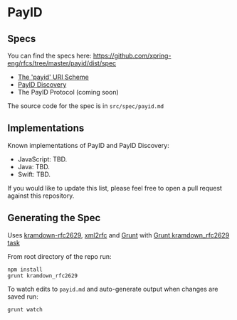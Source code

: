 # PayID

## Specs

You can find the specs here: https://github.com/xpring-eng/rfcs/tree/master/payid/dist/spec

* [The 'payid' URI Scheme](https://github.com/xpring-eng/rfcs/blob/master/payid/dist/spec/payid-uri.txt)
* [PayID Discovery](https://github.com/xpring-eng/rfcs/blob/master/payid/dist/spec/payid-discovery.txt)
* The PayID Protocol (coming soon)

The source code for the spec is in `src/spec/payid.md`

## Implementations

Known implementations of PayID and PayID Discovery:

* JavaScript: TBD.
* Java: TBD.
* Swift: TBD.

If you would like to update this list, please feel free to open a pull request against this repository.

## Generating the Spec

Uses [kramdown-rfc2629](https://github.com/cabo/kramdown-rfc2629/), [xml2rfc](http://xml2rfc.ietf.org/) and [Grunt](http://gruntjs.com/) with [Grunt kramdown_rfc2629 task](https://github.com/hildjj/grunt-kramdown-rfc2629/)

From root directory of the repo run:

    npm install
    grunt kramdown_rfc2629
   
To watch edits to `payid.md` and auto-generate output when changes are saved run:

    grunt watch
    
